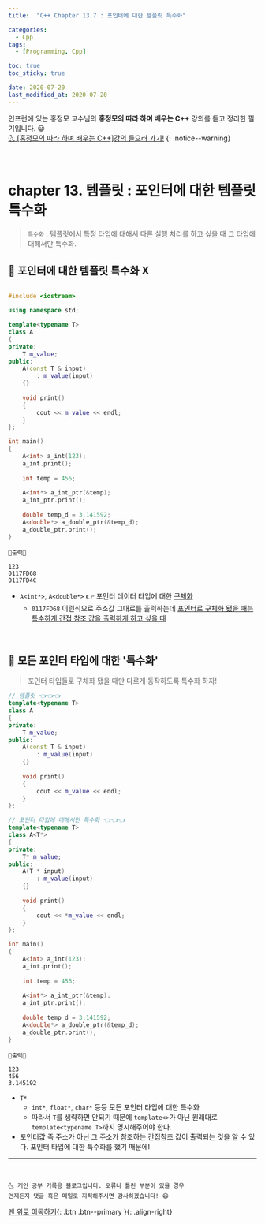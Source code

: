 ```yaml
---
title:  "C++ Chapter 13.7 : 포인터에 대한 템플릿 특수화" 

categories:
  - Cpp
tags:
  - [Programming, Cpp]

toc: true
toc_sticky: true

date: 2020-07-20
last_modified_at: 2020-07-20
---
```


인프런에 있는 홍정모 교수님의 **홍정모의 따라 하며 배우는 C++** 강의를 듣고 정리한 필기입니다. 😀    
[🌜 [홍정모의 따라 하며 배우는 C++]강의 들으러 가기!](https://www.inflearn.com/course/following-c-plus)
{: .notice--warning}

<br> 

# chapter 13. 템플릿 : 포인터에 대한 템플릿 특수화

> `특수화` : 템플릿에서 특정 타입에 대해서 다른 실행 처리를 하고 싶을 때 그 타입에 대해서만 특수화.

## 🔔 포인터에 대한 템플릿 특수화 X

```cpp

#include <iostream>

using namespace std;

template<typename T>
class A
{
private:
    T m_value;
public:
    A(const T & input)
        : m_value(input)
    {}
  
    void print()
    {
        cout << m_value << endl;
    }
};

int main()
{
    A<int> a_int(123);
    a_int.print();
    
    int temp = 456;
    
    A<int*> a_int_ptr(&temp);
    a_int_ptr.print();
    
    double temp_d = 3.141592;
    A<double*> a_double_ptr(&temp_d);
    a_double_ptr.print();
}
```
```
💎출력💎

123
0117FD68
0117FD4C
```

- `A<int*>`, `A<double*>` 👉 포인터 데이터 타입에 대한 <u>구체화</u>
  - `0117FD68` 이런식으로 주소값 그대로를 출력하는데 <u>포인터로 구체화 됐을 때는 특수하게 간접 참조 값을 출력하게 하고 싶을 때</u>

<br>

## 🔔 모든 포인터 타입에 대한 '특수화'

> 포인터 타입들로 구체화 됐을 때만 다르게 동작하도록 특수화 하자!

```cpp
// 템플릿 👈👈👈
template<typename T>
class A
{
private:
    T m_value;
public:
    A(const T & input)
        : m_value(input)
    {}
  
    void print()
    {
        cout << m_value << endl;
    }
};

// 포인터 타입에 대해서만 특수화 👈👈👈
template<typename T>
class A<T*>
{
private:
    T* m_value;
public:
    A(T * input)
        : m_value(input)
    {}
  
    void print()
    {
        cout << *m_value << endl;
    }
};

int main()
{
    A<int> a_int(123);
    a_int.print();
    
    int temp = 456;
    
    A<int*> a_int_ptr(&temp);
    a_int_ptr.print();
    
    double temp_d = 3.141592;
    A<double*> a_double_ptr(&temp_d);
    a_double_ptr.print();
}
```
```
💎출력💎

123
456
3.145192
```

- `T*`
  - `int*`, `float*`, `char*` 등등 모든 포인터 타입에 대한 특수화
  - 따라서 `T`를 생략하면 안되기 때문에 `template<>`가 아닌 원래대로 `template<typename T>`까지 명시해주어야 한다.
- 포인터값 즉 주소가 아닌 그 주소가 참조하는 간접참조 값이 출력되는 것을 알 수 있다. 포인터 타입에 대한 특수화를 했기 때문에!

***
<br>

    🌜 개인 공부 기록용 블로그입니다. 오류나 틀린 부분이 있을 경우 
    언제든지 댓글 혹은 메일로 지적해주시면 감사하겠습니다! 😄

[맨 위로 이동하기](#){: .btn .btn--primary }{: .align-right}
<br>

